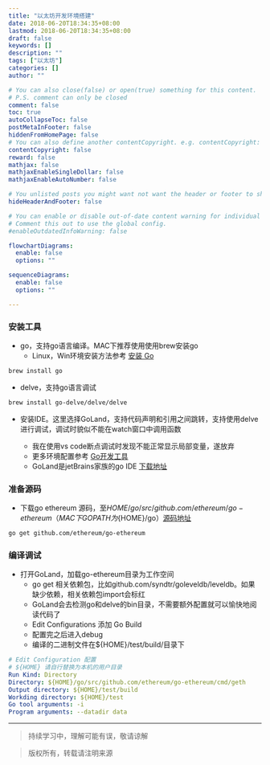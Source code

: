 ```yaml
---
title: "以太坊开发环境搭建"
date: 2018-06-20T18:34:35+08:00
lastmod: 2018-06-20T18:34:35+08:00
draft: false
keywords: []
description: ""
tags: ["以太坊"]
categories: []
author: ""

# You can also close(false) or open(true) something for this content.
# P.S. comment can only be closed
comment: false
toc: true
autoCollapseToc: false
postMetaInFooter: false
hiddenFromHomePage: false
# You can also define another contentCopyright. e.g. contentCopyright: "This is another copyright."
contentCopyright: false
reward: false
mathjax: false
mathjaxEnableSingleDollar: false
mathjaxEnableAutoNumber: false

# You unlisted posts you might want not want the header or footer to show
hideHeaderAndFooter: false

# You can enable or disable out-of-date content warning for individual post.
# Comment this out to use the global config.
#enableOutdatedInfoWarning: false

flowchartDiagrams:
  enable: false
  options: ""

sequenceDiagrams: 
  enable: false
  options: ""

---
```


### 安装工具
* go，支持go语言编译。MAC下推荐使用使用brew安装go
    * Linux，Win环境安装方法参考 [安装 Go][installgo]

```sh
brew install go
```

* delve，支持go语言调试

```sh
brew install go-delve/delve/delve
``` 

* 安装IDE。这里选择GoLand，支持代码声明和引用之间跳转，支持使用delve进行调试，调试时貌似不能在watch窗口中调用函数

    * 我在使用vs code断点调试时发现不能正常显示局部变量，遂放弃
    * 更多环境配置参考 [Go开发工具][installide]
    * GoLand是jetBrains家族的go IDE [下载地址][goland]

### 准备源码
* 下载go ethereum 源码，至${HOME}/go/src/github.com/ethereum/go-ethereum（MAC下GOPATH为${HOME}/go）[源码地址][goethereum]

```sh
go get github.com/ethereum/go-ethereum
```
### 编译调试
* 打开GoLand，加载go-ethereum目录为工作空间
    * go get 相关依赖包，比如github.com/syndtr/goleveldb/leveldb。如果缺少依赖，相关依赖包import会标红
    * GoLand会去检测go和delve的bin目录，不需要额外配置就可以愉快地阅读代码了
    * Edit Configurations 添加 Go Build
    * 配置完之后进入debug
    * 编译的二进制文件在${HOME}/test/build/目录下

```yaml
# Edit Configuration 配置
# ${HOME} 请自行替换为本机的用户目录
Run Kind: Directory
Directory: ${HOME}/go/src/github.com/ethereum/go-ethereum/cmd/geth
Output directory: ${HOME}/test/build
Workding directory: ${HOME}/test
Go tool arguments: -i
Program arguments: --datadir data
```
---
> 持续学习中，理解可能有误，敬请谅解

> 版权所有，转载请注明来源

[installide]: https://github.com/astaxie/build-web-application-with-golang/blob/master/zh/01.4.md
[installgo]: https://github.com/astaxie/build-web-application-with-golang/blob/master/zh/01.1.md
[goland]: https://www.jetbrains.com/go/
[goethereum]: https://github.com/ethereum/go-ethereum
